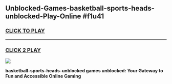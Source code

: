 
## Unblocked-Games-basketball-sports-heads-unblocked-Play-Online #f1u41
<h3>
<a href="https://news.freeplayer.one?title=basketball-sports-heads-unblocked&ref=3">CLICK TO PLAY</a></h3>
<hr>

<h3>
<a href="https://news.freeplayer.one?title=basketball-sports-heads-unblocked&ref=3">CLICK 2 PLAY</a>
  
</h3>

<a href="https://news.freeplayer.one?title=basketball-sports-heads-unblocked&ref=3"><img src="https://clearcache.store/games.png"></a>


**basketball-sports-heads-unblocked games unblocked: Your Gateway to Fun and Accessible Online Gaming**
